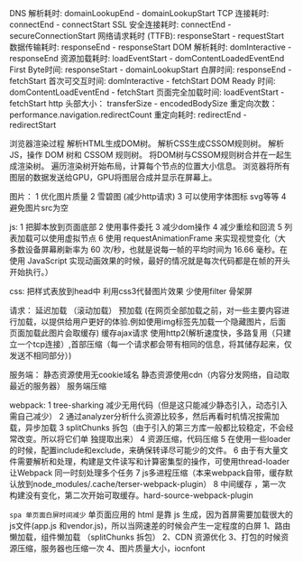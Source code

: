 DNS 解析耗时: domainLookupEnd - domainLookupStart
TCP 连接耗时: connectEnd - connectStart
SSL 安全连接耗时: connectEnd - secureConnectionStart
网络请求耗时 (TTFB): responseStart - requestStart
数据传输耗时: responseEnd - responseStart
DOM 解析耗时: domInteractive - responseEnd
资源加载耗时: loadEventStart - domContentLoadedEventEnd
First Byte时间: responseStart - domainLookupStart
白屏时间: responseEnd - fetchStart
首次可交互时间: domInteractive - fetchStart
DOM Ready 时间: domContentLoadEventEnd - fetchStart
页面完全加载时间: loadEventStart - fetchStart
http 头部大小： transferSize - encodedBodySize
重定向次数：performance.navigation.redirectCount
重定向耗时: redirectEnd - redirectStart


浏览器渲染过程
解析HTML生成DOM树。
解析CSS生成CSSOM规则树。
解析JS，操作 DOM 树和 CSSOM 规则树。
将DOM树与CSSOM规则树合并在一起生成渲染树。
遍历渲染树开始布局，计算每个节点的位置大小信息。
浏览器将所有图层的数据发送给GPU，GPU将图层合成并显示在屏幕上。


图片：
    1 优化图片质量
    2 雪碧图 (减少http请求)
    3 可以使用字体图标 svg等等
    4 避免图片src为空

js:
    1 把脚本放到页面底部
    2 使用事件委托
    3 减少dom操作
    4 减少重绘和回流
    5 列表加载可以使用虚拟节点
    6 使用 requestAnimationFrame 来实现视觉变化（大多数设备屏幕刷新率为 60 次/秒，也就是说每一帧的平均时间为 16.66 毫秒。在使用 JavaScript 实现动画效果的时候，最好的情况就是每次代码都是在帧的开头开始执行。）

css: 
    把样式表放到head中
    利用css3代替图片效果
    少使用filter
    骨架屏

请求：
    延迟加载 （滚动加载）
    预加载 (在网页全部加载之前，对一些主要内容进行加载，以提供给用户更好的体验.例如使用img标签先加载一个隐藏图片，后面页面加载此图片会取缓存)
    缓存ajax请求
    使用http2(解析速度快，多路复用（只建立一个tcp连接）,首部压缩（每一个请求都会带有相同的信息，将其储存起来，仅发送不相同部分）)
    

服务端： 
    静态资源使用无cookie域名
    静态资源使用cdn（内容分发网络，自动取最近的服务器）
    服务端压缩


webpack: 
    1 tree-sharking 减少无用代码（但是这只能减少静态引入，动态引入需自己减少）
    2 通过analyzer分析什么资源比较多，然后再看时机情况按需加载，异步加载
    3 splitChunks 拆包（由于引入的第三方库一般都比较稳定，不会经常改变。所以将它们单 独提取出来）
    4 资源压缩，代码压缩
    5 在使用一些loader的时候，配置include和exclude，来确保转译尽可能少的文件。
    6 由于有大量文件需要解析和处理，构建是文件读写和计算密集型的操作，可使用thread-loader 让Webpack 同一时刻处理多个任务
    7 js多进程压缩（本来webpack自带，缓存默认放到node_modules/.cache/terser-webpack-plugin）
    8 中间缓存 ，第一次构建没有变化，第二次开始可取缓存。hard-source-webpack-plugin





`spa 单页面白屏时间减少`
单页面应用的 html 是靠 js 生成，因为首屏需要加载很大的js文件(app.js 和vendor.js)，所以当网速差的时候会产生一定程度的白屏
1、路由懒加载，组件懒加载 （splitChunks 拆包）
2、CDN 资源优化
3、打包的时候资源压缩，服务器也压缩一次
4、图片质量大小，iocnfont